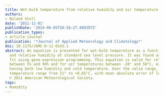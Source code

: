 ```yaml
---
title: Wet-bulb temperature from relative humidity and air temperature
authors:
- Roland Stull
date: '2011-11-01'
publishDate: '2024-06-05T20:56:27.889397Z'
publication_types:
- article-journal
publication: '*Journal of Applied Meteorology and Climatology*'
doi: 10.1175/JAMC-D-11-0143.1
abstract: An equation is presented for wet-bulb temperature as a function of air temperature
  and relative humidity at standard sea level pressure. It was found as an empirical
  fit using gene-expression programming. This equation is valid for relative humidities
  between 5% and 99% and for air temperatures between -20° and 50°C, except for situations
  having both low humidity and cold temperature. Over the valid range, errors in wet-bulb
  temperature range from 21° to +0.65°C, with mean absolute error of less than 0.3°C.
  © 2011 American Meteorological Society.
tags:
- Humidity
---
```

